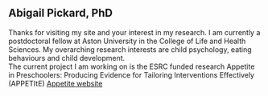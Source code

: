 ## Abigail Pickard, PhD
Thanks for visiting my site and your interest in my research. 
I am currently a postdoctoral fellow at Aston University in the College of Life and Health Sciences. My overarching research interests are child psychology, eating behaviours and child development.  
The current project I am working on is the ESRC funded research Appetite in Preschoolers: Producing Evidence for Tailoring Interventions Effectively (APPETItE) [Appetite website](www.appetite-research.com)


<!--
**abigailpickard/abigailpickard** is a ✨ _special_ ✨ repository because its `README.md` (this file) appears on your GitHub profile.

Here are some ideas to get you started:

- 🔭 I’m currently working on ...
- 🌱 I’m currently learning ...
- 👯 I’m looking to collaborate on ...
- 🤔 I’m looking for help with ...
- 💬 Ask me about ...
- 📫 How to reach me: ...
- 😄 Pronouns: ...
- ⚡ Fun fact: ...
-->
